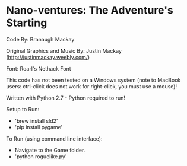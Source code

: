 # Nano-ventures: The Adventure's Starting

Code By: Branaugh Mackay

Original Graphics and Music By: Justin Mackay (http://justinmackay.weebly.com/)

Font: Roarl's Nethack Font

This code has not been tested on a Windows system (note to MacBook users: ctrl-click does not work for right-click, you must use a mouse)!

Written with Python 2.7 - Python required to run!

Setup to Run:
- 'brew install sld2'
- 'pip install pygame'

To Run (using command line interface):
- Navigate to the Game folder.
- 'python roguelike.py'
